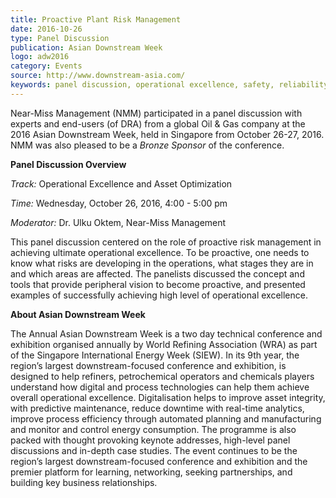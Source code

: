 ```yaml
---
title: Proactive Plant Risk Management
date: 2016-10-26
type: Panel Discussion
publication: Asian Downstream Week
logo: adw2016
category: Events
source: http://www.downstream-asia.com/
keywords: panel discussion, operational excellence, safety, reliability, asset optimization, proactive risk management
---
```

Near-Miss Management (NMM) participated in a panel discussion with experts and end-users (of DRA) from a global Oil & Gas company at the 2016 Asian Downstream Week, held in Singapore from October 26-27, 2016. NMM was also pleased to be a *Bronze Sponsor* of the conference.


**Panel Discussion Overview**

*Track:* Operational Excellence and Asset Optimization

*Time:* Wednesday, October 26, 2016, 4:00 - 5:00 pm

*Moderator:* Dr. Ulku Oktem, Near-Miss Management

This panel discussion centered on the role of proactive risk management in achieving ultimate operational excellence. To be proactive, one needs to know what risks are developing in the operations, what stages they are in and which areas are affected. The panelists discussed the concept and tools that provide peripheral vision to become proactive, and presented examples of successfully achieving high level of operational excellence.


**About Asian Downstream Week**

The Annual Asian Downstream Week is a two day technical conference and exhibition organised annually by World Refining Association (WRA) as part of the Singapore International Energy Week (SIEW).  In its 9th year, the region’s largest downstream-focused conference and exhibition, is designed to help refiners, petrochemical operators and chemicals players understand how digital and process technologies can help them achieve overall operational excellence. Digitalisation helps to improve asset integrity, with predictive maintenance, reduce downtime with real-time analytics, improve process efficiency through automated planning and manufacturing and monitor and control energy consumption. The programme is also packed with thought provoking keynote addresses, high-level panel discussions and in-depth case studies. The event continues to be the region’s largest downstream-focused conference and exhibition and the premier platform for learning, networking, seeking partnerships, and building key business relationships.
